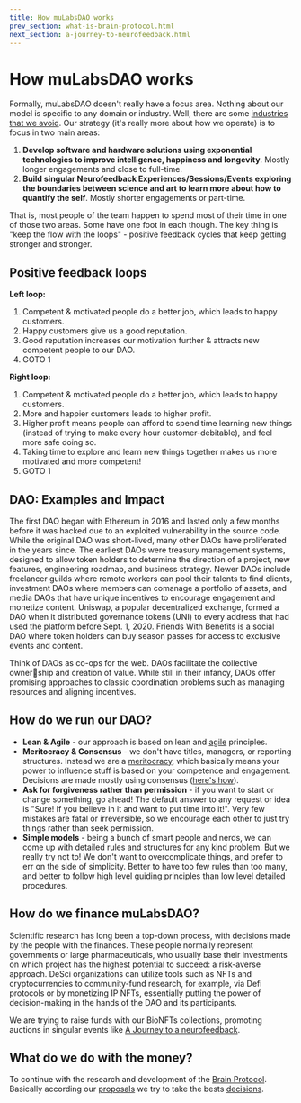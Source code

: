 ```yaml
---
title: How muLabsDAO works
prev_section: what-is-brain-protocol.html
next_section: a-journey-to-neurofeedback.html
---
```


How muLabsDAO works
===================

Formally, muLabsDAO doesn't really have a focus area. Nothing about our model is specific to any domain or industry. Well, there are some [industries that we avoid](industries-that-we-avoid.html). Our strategy (it's really more about how we operate) is to focus in two main areas: 

1. **Develop software and hardware solutions using exponential technologies to improve intelligence, happiness and longevity**. Mostly longer engagements and close to full-time.
2. **Build singular Neurofeedback Experiences/Sessions/Events exploring the boundaries between science and art to learn more about how to quantify the self**. Mostly shorter engagements or part-time.

That is, most people of the team happen to spend most of their time in one of those two areas. Some have one foot in each though. The key thing is "keep the flow with the loops" - positive feedback cycles that keep getting stronger and stronger.

Positive feedback loops 
-----------------------

**Left loop:**

1. Competent & motivated people do a better job, which leads to happy customers.
2. Happy customers give us a good reputation.
3. Good reputation increases our motivation further & attracts new competent people to our DAO.
4. GOTO 1

**Right loop:**

1. Competent & motivated people do a better job, which leads to happy customers.
2. More and happier customers leads to higher profit.
3. Higher profit means people can afford to spend time learning new things (instead of trying to make every hour customer-debitable), and feel more safe doing so.
4. Taking time to explore and learn new things together makes us more motivated and more competent!
5. GOTO 1

DAO: Examples and Impact
------------------------

The first DAO began with Ethereum in 2016 and lasted only a few months before it was hacked due to an exploited vulnerability in the source code. While
the original DAO was short-lived, many other DAOs have proliferated in the years since. The earliest DAOs were treasury management systems, designed to allow token holders to determine the direction of a project, new features, engineering roadmap, and business strategy. Newer DAOs include freelancer guilds where remote workers can pool their talents
to find clients, investment DAOs where members can comanage a portfolio of assets, and media DAOs that have unique incentives to encourage engagement and monetize content. Uniswap, a popular decentralized exchange, formed a DAO when it distributed governance tokens (UNI) to every address that had used the platform before Sept. 1, 2020. Friends With Benefits is a social DAO where token holders can buy season passes for access to exclusive events and content.

Think of DAOs as co-ops for the web. DAOs facilitate the collective ownership and creation of value. While still in their infancy, DAOs offer promising approaches to classic coordination problems such as managing resources and aligning incentives.

How do we run our DAO?
----------------------

-   **Lean & Agile** - our approach is based on lean and [agile](https://en.wikipedia.org/wiki/Agile_software_development) principles.
-   **Meritocracy & Consensus** - we don't have titles, managers, or reporting structures. Instead we are a [meritocracy](http://en.wikipedia.org/wiki/Meritocracy), which basically means your power to influence stuff is based on your competence and engagement. Decisions are made mostly using consensus ([here's how](decisions.html)).
-   **Ask for forgiveness rather than permission** - if you want to start or change something, go ahead! The default answer to any request or idea is "Sure! If you believe in it and want to put time into it!". Very few mistakes are fatal or irreversible, so we encourage each other to just try things rather than seek permission.
-   **Simple models** - being a bunch of smart people and nerds, we can come up with detailed rules and structures for any kind problem. But we really try not to! We don't want to overcomplicate things, and prefer to err on the side of simplicity. Better to have too few rules than too many, and better to follow high level guiding principles than low level detailed procedures.

How do we finance muLabsDAO?
---------------------------

Scientific research has long been a top-down process, with decisions made by the people with the finances. These people normally represent governments or large pharmaceuticals, who usually base their investments on which project has the highest potential to succeed: a risk-averse approach. DeSci organizations can utilize tools such as NFTs and cryptocurrencies to community-fund research, for example, via Defi protocols or by monetizing IP NFTs, essentially putting the power of decision-making in the hands of the DAO and its participants.

We are trying to raise funds with our BioNFTs collections, promoting auctions in singular events like [A Journey to a neurofeedback](a-journey-to-neurofeedback.html).

What do we do with the money?
-----------------------------

To continue with the research and development of the [Brain Protocol](what-is-brain-protocol.html). Basically according our [proposals](proposals.html) we try to take the bests [decisions](decisions.html).